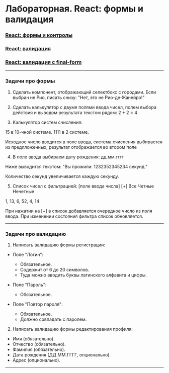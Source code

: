 # Лабораторная. React: формы и валидация

### [React: формы и контролы](https://dmitryweiner.github.io/web-lectures/React%20-%20Form%20controls.html)
### [React: валидация](https://dmitryweiner.github.io/web-lectures/React%20-%20Form%20validation.html) 
### [React: валидация с final-form](https://dmitryweiner.github.io/web-lectures/React%20-%20Final-form.html) 

---

### Задачи про формы

1. Сделать компонент, отображающий селектбокс с городами. Если выбран не Рио, писать снизу:
"Нет, это не Рио-де-Жанейро!"

2. Сделать калькулятор с двумя полями ввода чисел, полем выбора действия и выводом результата текстом рядом:
2 + 2 = 4

3. Калькулятор систем счисления:

15 в 10-чной системе.
1111 в 2 системе.

Исходное число вводится в поле ввода, система счисления выбирается из предлложенных, результат отображается во втором поле

4. В поле ввода выбираем дату рождения: дд.мм.гггг

Ниже выводится текстом:
"Вы прожили: 1232352345234 секунд."

Количество секунд увеличивается каждую секунду.

5. Список чисел с фильтрацией:
[поле ввода числа] [+]
Все  Четные  Нечетные

1, 13, 6, 52, 4, 14

При нажатии на [+] в список добавляется очередное число из поля ввода. При изменении состояния фильтра список обновляется. 

---

### Задачи про валидацию

1. Написать валидацию формы регистрации:

* Поле "Логин":

  * Обязательное.
  * Содержит от 6 до 20 символов.
  * Туда можно вводить буквы латинского алфавита и цифры.

* Поле "Пароль":

  * Обязательное.

* Поле "Повтор пароля":

  * Обязательное.
  * Должно совпадать с паролем.

2. Написать валидацию формы редактирования профиля:

* Имя (обязательно).
* Отчество (обязательно).
* Фамилия (обязательно).
* Дата рождения (ДД.ММ.ГГГГ, опционально).
* Адрес (опционально).

---
